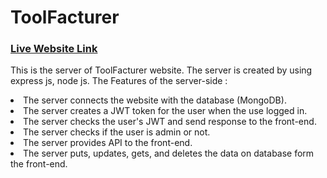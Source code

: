 # ToolFacturer
### <a href="https://toolfacturer.web.app/" target='_blank'>Live Website Link</a>
This is the server of ToolFacturer website. The server is created by using express js, node js. The Features of the server-side :
<li>The server connects the website with the database (MongoDB).</li>
<li>The server creates a JWT token for the user when the use logged in.</li>
<li>The server checks the user's JWT and send response to the front-end.</li>
<li>The server checks if the user is admin or not.</li>
<li>The server provides API to the front-end.</li>
<li>The server puts, updates, gets, and deletes the data on database form the front-end.</li>




